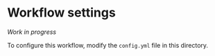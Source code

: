 # Workflow settings

*Work in progress*

To configure this workflow, modify the `config.yml` file in this directory.